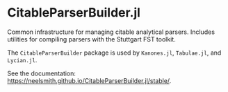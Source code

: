 
# CitableParserBuilder.jl

Common infrastructure for managing citable analytical parsers. Includes utilities for compiling parsers with the Stuttgart FST toolkit.

The `CitableParserBuilder` package is used by `Kanones.jl`, `Tabulae.jl`, and `Lycian.jl`.


See the documentation:  <https://neelsmith.github.io/CitableParserBuilder.jl/stable/>.
